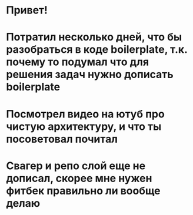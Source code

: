 # Привет! 
# Потратил несколько дней, что бы разобраться в коде boilerplate, т.к. почему то подумал что для решения задач нужно дописать boilerplate

# Посмотрел видео на ютуб про чистую архитектуру, и что ты посоветовал почитал
# Свагер и репо слой еще не дописал, скорее мне нужен фитбек правильно ли вообще делаю
